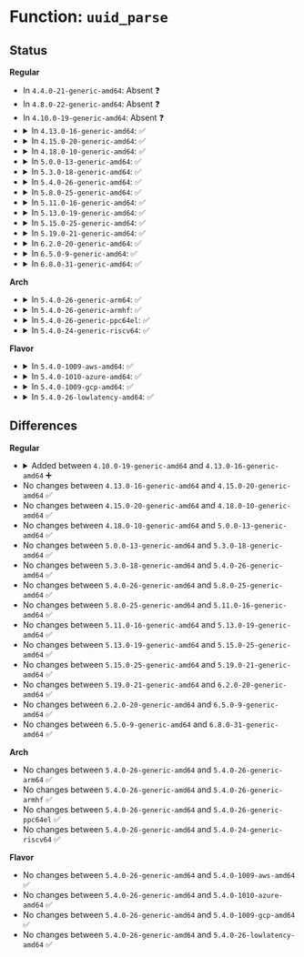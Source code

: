 # Function: <code>uuid_parse</code>

## Status
<b>Regular</b>
<ul>
<li>
In <code>4.4.0-21-generic-amd64</code>: Absent ❓
</li>
<li>
In <code>4.8.0-22-generic-amd64</code>: Absent ❓
</li>
<li>
In <code>4.10.0-19-generic-amd64</code>: Absent ❓
</li>
<li>
<details>
<summary>In <code>4.13.0-16-generic-amd64</code>: ✅</summary>

```c
int uuid_parse(const char * uuid, uuid_t * u)
```

```json
{
  "name": "uuid_parse",
  "collision_type": "Unique Global",
  "inline_type": "No",
  "funcs": [
    {
      "addr": 18446744071583450144,
      "name": "uuid_parse",
      "external": true,
      "loc": "lib/uuid.c:127",
      "file": "lib/uuid.c",
      "inline": "seen, unknown",
      "caller_inline": [],
      "caller_func": [
        "security/integrity/ima/ima_policy.c:ima_parse_rule",
        "block/partitions/ldm.c:ldm_partition",
        "block/partitions/ldm.c:ldm_ldmdb_add"
      ]
    }
  ],
  "symbols": [
    {
      "addr": 18446744071583450144,
      "name": "uuid_parse",
      "section": ".text",
      "bind": "STB_GLOBAL",
      "size": 18
    }
  ]
}
```
</details>
</li>
<li>
<details>
<summary>In <code>4.15.0-20-generic-amd64</code>: ✅</summary>

```c
int uuid_parse(const char * uuid, uuid_t * u)
```

```json
{
  "name": "uuid_parse",
  "collision_type": "Unique Global",
  "inline_type": "No",
  "funcs": [
    {
      "addr": 18446744071583630240,
      "name": "uuid_parse",
      "external": true,
      "loc": "lib/uuid.c:127",
      "file": "lib/uuid.c",
      "inline": "seen, unknown",
      "caller_inline": [],
      "caller_func": [
        "security/integrity/ima/ima_policy.c:ima_parse_rule",
        "block/partitions/ldm.c:ldm_partition",
        "block/partitions/ldm.c:ldm_ldmdb_add"
      ]
    }
  ],
  "symbols": [
    {
      "addr": 18446744071583630240,
      "name": "uuid_parse",
      "section": ".text",
      "bind": "STB_GLOBAL",
      "size": 18
    }
  ]
}
```
</details>
</li>
<li>
<details>
<summary>In <code>4.18.0-10-generic-amd64</code>: ✅</summary>

```c
int uuid_parse(const char * uuid, uuid_t * u)
```

```json
{
  "name": "uuid_parse",
  "collision_type": "Unique Global",
  "inline_type": "No",
  "funcs": [
    {
      "addr": 18446744071583846800,
      "name": "uuid_parse",
      "external": true,
      "loc": "lib/uuid.c:127",
      "file": "lib/uuid.c",
      "inline": "seen, unknown",
      "caller_inline": [],
      "caller_func": [
        "security/integrity/ima/ima_policy.c:ima_parse_rule",
        "block/partitions/ldm.c:ldm_partition",
        "block/partitions/ldm.c:ldm_ldmdb_add"
      ]
    }
  ],
  "symbols": [
    {
      "addr": 18446744071583846800,
      "name": "uuid_parse",
      "section": ".text",
      "bind": "STB_GLOBAL",
      "size": 34
    }
  ]
}
```
</details>
</li>
<li>
<details>
<summary>In <code>5.0.0-13-generic-amd64</code>: ✅</summary>

```c
int uuid_parse(const char * uuid, uuid_t * u)
```

```json
{
  "name": "uuid_parse",
  "collision_type": "Unique Global",
  "inline_type": "No",
  "funcs": [
    {
      "addr": 18446744071583930512,
      "name": "uuid_parse",
      "external": true,
      "loc": "lib/uuid.c:127",
      "file": "lib/uuid.c",
      "inline": "seen, unknown",
      "caller_inline": [],
      "caller_func": [
        "security/integrity/ima/ima_policy.c:ima_parse_rule",
        "block/partitions/ldm.c:ldm_partition",
        "block/partitions/ldm.c:ldm_ldmdb_add"
      ]
    }
  ],
  "symbols": [
    {
      "addr": 18446744071583930512,
      "name": "uuid_parse",
      "section": ".text",
      "bind": "STB_GLOBAL",
      "size": 40
    }
  ]
}
```
</details>
</li>
<li>
<details>
<summary>In <code>5.3.0-18-generic-amd64</code>: ✅</summary>

```c
int uuid_parse(const char * uuid, uuid_t * u)
```

```json
{
  "name": "uuid_parse",
  "collision_type": "Unique Global",
  "inline_type": "No",
  "funcs": [
    {
      "addr": 18446744071584110080,
      "name": "uuid_parse",
      "external": true,
      "loc": "lib/uuid.c:119",
      "file": "lib/uuid.c",
      "inline": "seen, unknown",
      "caller_inline": [],
      "caller_func": [
        "security/integrity/ima/ima_policy.c:ima_parse_rule",
        "block/partitions/ldm.c:ldm_ldmdb_add",
        "block/partitions/ldm.c:ldm_validate_privheads"
      ]
    }
  ],
  "symbols": [
    {
      "addr": 18446744071584110080,
      "name": "uuid_parse",
      "section": ".text",
      "bind": "STB_GLOBAL",
      "size": 54
    }
  ]
}
```
</details>
</li>
<li>
<details>
<summary>In <code>5.4.0-26-generic-amd64</code>: ✅</summary>

```c
int uuid_parse(const char * uuid, uuid_t * u)
```

```json
{
  "name": "uuid_parse",
  "collision_type": "Unique Global",
  "inline_type": "No",
  "funcs": [
    {
      "addr": 18446744071584232928,
      "name": "uuid_parse",
      "external": true,
      "loc": "lib/uuid.c:119",
      "file": "lib/uuid.c",
      "inline": "seen, unknown",
      "caller_inline": [],
      "caller_func": [
        "security/integrity/ima/ima_policy.c:ima_parse_rule",
        "block/partitions/ldm.c:ldm_ldmdb_add",
        "block/partitions/ldm.c:ldm_validate_privheads"
      ]
    }
  ],
  "symbols": [
    {
      "addr": 18446744071584232928,
      "name": "uuid_parse",
      "section": ".text",
      "bind": "STB_GLOBAL",
      "size": 54
    }
  ]
}
```
</details>
</li>
<li>
<details>
<summary>In <code>5.8.0-25-generic-amd64</code>: ✅</summary>

```c
int uuid_parse(const char * uuid, uuid_t * u)
```

```json
{
  "name": "uuid_parse",
  "collision_type": "Unique Global",
  "inline_type": "No",
  "funcs": [
    {
      "addr": 18446744071584639904,
      "name": "uuid_parse",
      "external": true,
      "loc": "lib/uuid.c:129",
      "file": "lib/uuid.c",
      "inline": "seen, unknown",
      "caller_inline": [],
      "caller_func": [
        "security/integrity/ima/ima_policy.c:ima_parse_rule",
        "block/partitions/ldm.c:ldm_parse_dsk3",
        "block/partitions/ldm.c:ldm_parse_privhead",
        "drivers/vfio/pci/vfio_pci.c:vfio_pci_match"
      ]
    }
  ],
  "symbols": [
    {
      "addr": 18446744071584639904,
      "name": "uuid_parse",
      "section": ".text",
      "bind": "STB_GLOBAL",
      "size": 40
    }
  ]
}
```
</details>
</li>
<li>
<details>
<summary>In <code>5.11.0-16-generic-amd64</code>: ✅</summary>

```c
int uuid_parse(const char * uuid, uuid_t * u)
```

```json
{
  "name": "uuid_parse",
  "collision_type": "Unique Global",
  "inline_type": "No",
  "funcs": [
    {
      "addr": 18446744071584759440,
      "name": "uuid_parse",
      "external": true,
      "loc": "lib/uuid.c:129",
      "file": "lib/uuid.c",
      "inline": "seen, unknown",
      "caller_inline": [],
      "caller_func": [
        "security/integrity/ima/ima_policy.c:ima_parse_rule",
        "block/partitions/ldm.c:ldm_parse_dsk3",
        "block/partitions/ldm.c:ldm_parse_privhead",
        "drivers/vfio/pci/vfio_pci.c:vfio_pci_match"
      ]
    }
  ],
  "symbols": [
    {
      "addr": 18446744071584759440,
      "name": "uuid_parse",
      "section": ".text",
      "bind": "STB_GLOBAL",
      "size": 40
    }
  ]
}
```
</details>
</li>
<li>
<details>
<summary>In <code>5.13.0-19-generic-amd64</code>: ✅</summary>

```c
int uuid_parse(const char * uuid, uuid_t * u)
```

```json
{
  "name": "uuid_parse",
  "collision_type": "Unique Global",
  "inline_type": "No",
  "funcs": [
    {
      "addr": 18446744071584787872,
      "name": "uuid_parse",
      "external": true,
      "loc": "lib/uuid.c:129",
      "file": "lib/uuid.c",
      "inline": "seen, unknown",
      "caller_inline": [],
      "caller_func": [
        "security/integrity/ima/ima_policy.c:ima_parse_rule",
        "block/partitions/ldm.c:ldm_parse_vblk",
        "block/partitions/ldm.c:ldm_validate_privheads",
        "drivers/vfio/pci/vfio_pci.c:vfio_pci_match"
      ]
    }
  ],
  "symbols": [
    {
      "addr": 18446744071584787872,
      "name": "uuid_parse",
      "section": ".text",
      "bind": "STB_GLOBAL",
      "size": 40
    }
  ]
}
```
</details>
</li>
<li>
<details>
<summary>In <code>5.15.0-25-generic-amd64</code>: ✅</summary>

```c
int uuid_parse(const char * uuid, uuid_t * u)
```

```json
{
  "name": "uuid_parse",
  "collision_type": "Unique Global",
  "inline_type": "No",
  "funcs": [
    {
      "addr": 18446744071585218688,
      "name": "uuid_parse",
      "external": true,
      "loc": "lib/uuid.c:129",
      "file": "lib/uuid.c",
      "inline": "seen, unknown",
      "caller_inline": [],
      "caller_func": [
        "security/integrity/ima/ima_policy.c:ima_parse_rule",
        "block/partitions/ldm.c:ldm_parse_vblk",
        "block/partitions/ldm.c:ldm_validate_privheads",
        "drivers/vfio/pci/vfio_pci_core.c:vfio_pci_core_match"
      ]
    }
  ],
  "symbols": [
    {
      "addr": 18446744071585218688,
      "name": "uuid_parse",
      "section": ".text",
      "bind": "STB_GLOBAL",
      "size": 40
    }
  ]
}
```
</details>
</li>
<li>
<details>
<summary>In <code>5.19.0-21-generic-amd64</code>: ✅</summary>

```c
int uuid_parse(const char * uuid, uuid_t * u)
```

```json
{
  "name": "uuid_parse",
  "collision_type": "Unique Global",
  "inline_type": "No",
  "funcs": [
    {
      "addr": 18446744071586056544,
      "name": "uuid_parse",
      "external": true,
      "loc": "lib/uuid.c:129",
      "file": "lib/uuid.c",
      "inline": "seen, unknown",
      "caller_inline": [],
      "caller_func": [
        "security/integrity/ima/ima_policy.c:ima_parse_rule",
        "block/partitions/ldm.c:ldm_parse_vblk",
        "block/partitions/ldm.c:ldm_validate_privheads",
        "drivers/nvdimm/core.c:nd_uuid_store",
        "drivers/nvdimm/label.c:nd_label_init",
        "drivers/nvdimm/label.c:nd_label_init",
        "drivers/nvdimm/label.c:nd_label_init",
        "drivers/nvdimm/label.c:nd_label_init",
        "drivers/nvdimm/label.c:nd_label_init",
        "drivers/nvdimm/label.c:nd_label_init",
        "drivers/vfio/pci/vfio_pci_core.c:vfio_pci_core_match"
      ]
    }
  ],
  "symbols": [
    {
      "addr": 18446744071586056544,
      "name": "uuid_parse",
      "section": ".text",
      "bind": "STB_GLOBAL",
      "size": 78
    }
  ]
}
```
</details>
</li>
<li>
<details>
<summary>In <code>6.2.0-20-generic-amd64</code>: ✅</summary>

```c
int uuid_parse(const char * uuid, uuid_t * u)
```

```json
{
  "name": "uuid_parse",
  "collision_type": "Unique Global",
  "inline_type": "No",
  "funcs": [
    {
      "addr": 18446744071587040512,
      "name": "uuid_parse",
      "external": true,
      "loc": "lib/uuid.c:129",
      "file": "lib/uuid.c",
      "inline": "seen, unknown",
      "caller_inline": [],
      "caller_func": [
        "security/integrity/ima/ima_policy.c:ima_parse_rule",
        "block/partitions/ldm.c:ldm_parse_vblk",
        "block/partitions/ldm.c:ldm_validate_privheads",
        "drivers/nvdimm/core.c:nd_uuid_store",
        "drivers/nvdimm/label.c:nd_label_init",
        "drivers/nvdimm/label.c:nd_label_init",
        "drivers/nvdimm/label.c:nd_label_init",
        "drivers/nvdimm/label.c:nd_label_init",
        "drivers/nvdimm/label.c:nd_label_init",
        "drivers/nvdimm/label.c:nd_label_init"
      ]
    }
  ],
  "symbols": [
    {
      "addr": 18446744071587040512,
      "name": "uuid_parse",
      "section": ".text",
      "bind": "STB_GLOBAL",
      "size": 62
    }
  ]
}
```
</details>
</li>
<li>
<details>
<summary>In <code>6.5.0-9-generic-amd64</code>: ✅</summary>

```c
int uuid_parse(const char * uuid, uuid_t * u)
```

```json
{
  "name": "uuid_parse",
  "collision_type": "Unique Global",
  "inline_type": "No",
  "funcs": [
    {
      "addr": 18446744071587297632,
      "name": "uuid_parse",
      "external": true,
      "loc": "lib/uuid.c:129",
      "file": "lib/uuid.c",
      "inline": "seen, unknown",
      "caller_inline": [],
      "caller_func": [
        "security/integrity/ima/ima_policy.c:ima_parse_rule",
        "block/partitions/ldm.c:ldm_parse_vblk",
        "block/partitions/ldm.c:ldm_validate_privheads",
        "drivers/nvdimm/core.c:nd_uuid_store",
        "drivers/nvdimm/label.c:nd_label_init",
        "drivers/nvdimm/label.c:nd_label_init",
        "drivers/nvdimm/label.c:nd_label_init",
        "drivers/nvdimm/label.c:nd_label_init",
        "drivers/nvdimm/label.c:nd_label_init",
        "drivers/nvdimm/label.c:nd_label_init"
      ]
    }
  ],
  "symbols": [
    {
      "addr": 18446744071587297632,
      "name": "uuid_parse",
      "section": ".text",
      "bind": "STB_GLOBAL",
      "size": 62
    }
  ]
}
```
</details>
</li>
<li>
<details>
<summary>In <code>6.8.0-31-generic-amd64</code>: ✅</summary>

```c
int uuid_parse(const char * uuid, uuid_t * u)
```

```json
{
  "name": "uuid_parse",
  "collision_type": "Unique Global",
  "inline_type": "No",
  "funcs": [
    {
      "addr": 18446744071587583456,
      "name": "uuid_parse",
      "external": true,
      "loc": "lib/uuid.c:129",
      "file": "lib/uuid.c",
      "inline": "seen, unknown",
      "caller_inline": [],
      "caller_func": [
        "security/integrity/ima/ima_policy.c:ima_parse_rule",
        "block/partitions/ldm.c:ldm_parse_vblk",
        "block/partitions/ldm.c:ldm_validate_privheads",
        "drivers/nvdimm/core.c:nd_uuid_store",
        "drivers/nvdimm/label.c:nd_label_init",
        "drivers/nvdimm/label.c:nd_label_init",
        "drivers/nvdimm/label.c:nd_label_init",
        "drivers/nvdimm/label.c:nd_label_init",
        "drivers/nvdimm/label.c:nd_label_init",
        "drivers/nvdimm/label.c:nd_label_init"
      ]
    }
  ],
  "symbols": [
    {
      "addr": 18446744071587583456,
      "name": "uuid_parse",
      "section": ".text",
      "bind": "STB_GLOBAL",
      "size": 62
    }
  ]
}
```
</details>
</li>
</ul>
<b>Arch</b>
<ul>
<li>
<details>
<summary>In <code>5.4.0-26-generic-arm64</code>: ✅</summary>

```c
int uuid_parse(const char * uuid, uuid_t * u)
```

```json
{
  "name": "uuid_parse",
  "collision_type": "Unique Global",
  "inline_type": "No",
  "funcs": [
    {
      "addr": 18446603336496108568,
      "name": "uuid_parse",
      "external": true,
      "loc": "lib/uuid.c:119",
      "file": "lib/uuid.c",
      "inline": "seen, unknown",
      "caller_inline": [],
      "caller_func": [
        "security/integrity/ima/ima_policy.c:ima_parse_rule",
        "block/partitions/ldm.c:ldm_ldmdb_add",
        "block/partitions/ldm.c:ldm_parse_privhead"
      ]
    }
  ],
  "symbols": [
    {
      "addr": 18446603336496108568,
      "name": "uuid_parse",
      "section": ".text",
      "bind": "STB_GLOBAL",
      "size": 68
    }
  ]
}
```
</details>
</li>
<li>
<details>
<summary>In <code>5.4.0-26-generic-armhf</code>: ✅</summary>

```c
int uuid_parse(const char * uuid, uuid_t * u)
```

```json
{
  "name": "uuid_parse",
  "collision_type": "Unique Global",
  "inline_type": "No",
  "funcs": [
    {
      "addr": 3229433676,
      "name": "uuid_parse",
      "external": true,
      "loc": "lib/uuid.c:119",
      "file": "lib/uuid.c",
      "inline": "seen, unknown",
      "caller_inline": [],
      "caller_func": [
        "security/integrity/ima/ima_policy.c:ima_parse_rule",
        "block/partitions/ldm.c:ldm_ldmdb_add",
        "block/partitions/ldm.c:ldm_validate_privheads"
      ]
    }
  ],
  "symbols": [
    {
      "addr": 3229433676,
      "name": "uuid_parse",
      "section": ".text",
      "bind": "STB_GLOBAL",
      "size": 64
    }
  ]
}
```
</details>
</li>
<li>
<details>
<summary>In <code>5.4.0-26-generic-ppc64el</code>: ✅</summary>

```c
int uuid_parse(const char * uuid, uuid_t * u)
```

```json
{
  "name": "uuid_parse",
  "collision_type": "Unique Global",
  "inline_type": "No",
  "funcs": [
    {
      "addr": 13835058055290356944,
      "name": "uuid_parse",
      "external": true,
      "loc": "lib/uuid.c:119",
      "file": "lib/uuid.c",
      "inline": "seen, unknown",
      "caller_inline": [],
      "caller_func": [
        "security/integrity/ima/ima_policy.c:ima_parse_rule",
        "block/partitions/ldm.c:ldm_ldmdb_add",
        "block/partitions/ldm.c:ldm_validate_privheads"
      ]
    }
  ],
  "symbols": [
    {
      "addr": 13835058055290356944,
      "name": "uuid_parse",
      "section": ".text",
      "bind": "STB_GLOBAL",
      "size": 124
    }
  ]
}
```
</details>
</li>
<li>
<details>
<summary>In <code>5.4.0-24-generic-riscv64</code>: ✅</summary>

```c
int uuid_parse(const char * uuid, uuid_t * u)
```

```json
{
  "name": "uuid_parse",
  "collision_type": "Unique Global",
  "inline_type": "No",
  "funcs": [
    {
      "addr": 18446743936275174050,
      "name": "uuid_parse",
      "external": true,
      "loc": "lib/uuid.c:119",
      "file": "lib/uuid.c",
      "inline": "seen, unknown",
      "caller_inline": [],
      "caller_func": [
        "security/integrity/ima/ima_policy.c:ima_parse_rule",
        "block/partitions/ldm.c:ldm_ldmdb_add",
        "block/partitions/ldm.c:ldm_validate_privheads"
      ]
    }
  ],
  "symbols": [
    {
      "addr": 18446743936275174050,
      "name": "uuid_parse",
      "section": ".text",
      "bind": "STB_GLOBAL",
      "size": 62
    }
  ]
}
```
</details>
</li>
</ul>
<b>Flavor</b>
<ul>
<li>
<details>
<summary>In <code>5.4.0-1009-aws-amd64</code>: ✅</summary>

```c
int uuid_parse(const char * uuid, uuid_t * u)
```

```json
{
  "name": "uuid_parse",
  "collision_type": "Unique Global",
  "inline_type": "No",
  "funcs": [
    {
      "addr": 18446744071584201664,
      "name": "uuid_parse",
      "external": true,
      "loc": "lib/uuid.c:119",
      "file": "lib/uuid.c",
      "inline": "seen, unknown",
      "caller_inline": [],
      "caller_func": [
        "security/integrity/ima/ima_policy.c:ima_parse_rule",
        "block/partitions/ldm.c:ldm_ldmdb_add",
        "block/partitions/ldm.c:ldm_validate_privheads"
      ]
    }
  ],
  "symbols": [
    {
      "addr": 18446744071584201664,
      "name": "uuid_parse",
      "section": ".text",
      "bind": "STB_GLOBAL",
      "size": 54
    }
  ]
}
```
</details>
</li>
<li>
<details>
<summary>In <code>5.4.0-1010-azure-amd64</code>: ✅</summary>

```c
int uuid_parse(const char * uuid, uuid_t * u)
```

```json
{
  "name": "uuid_parse",
  "collision_type": "Unique Global",
  "inline_type": "No",
  "funcs": [
    {
      "addr": 18446744071584136880,
      "name": "uuid_parse",
      "external": true,
      "loc": "lib/uuid.c:119",
      "file": "lib/uuid.c",
      "inline": "seen, unknown",
      "caller_inline": [],
      "caller_func": [
        "security/integrity/ima/ima_policy.c:ima_parse_rule",
        "block/partitions/ldm.c:ldm_ldmdb_add",
        "block/partitions/ldm.c:ldm_validate_privheads"
      ]
    }
  ],
  "symbols": [
    {
      "addr": 18446744071584136880,
      "name": "uuid_parse",
      "section": ".text",
      "bind": "STB_GLOBAL",
      "size": 54
    }
  ]
}
```
</details>
</li>
<li>
<details>
<summary>In <code>5.4.0-1009-gcp-amd64</code>: ✅</summary>

```c
int uuid_parse(const char * uuid, uuid_t * u)
```

```json
{
  "name": "uuid_parse",
  "collision_type": "Unique Global",
  "inline_type": "No",
  "funcs": [
    {
      "addr": 18446744071584185424,
      "name": "uuid_parse",
      "external": true,
      "loc": "lib/uuid.c:119",
      "file": "lib/uuid.c",
      "inline": "seen, unknown",
      "caller_inline": [],
      "caller_func": [
        "security/integrity/ima/ima_policy.c:ima_parse_rule",
        "block/partitions/ldm.c:ldm_ldmdb_add",
        "block/partitions/ldm.c:ldm_validate_privheads"
      ]
    }
  ],
  "symbols": [
    {
      "addr": 18446744071584185424,
      "name": "uuid_parse",
      "section": ".text",
      "bind": "STB_GLOBAL",
      "size": 54
    }
  ]
}
```
</details>
</li>
<li>
<details>
<summary>In <code>5.4.0-26-lowlatency-amd64</code>: ✅</summary>

```c
int uuid_parse(const char * uuid, uuid_t * u)
```

```json
{
  "name": "uuid_parse",
  "collision_type": "Unique Global",
  "inline_type": "No",
  "funcs": [
    {
      "addr": 18446744071584289776,
      "name": "uuid_parse",
      "external": true,
      "loc": "lib/uuid.c:119",
      "file": "lib/uuid.c",
      "inline": "seen, unknown",
      "caller_inline": [],
      "caller_func": [
        "security/integrity/ima/ima_policy.c:ima_parse_rule",
        "block/partitions/ldm.c:ldm_ldmdb_add",
        "block/partitions/ldm.c:ldm_validate_privheads"
      ]
    }
  ],
  "symbols": [
    {
      "addr": 18446744071584289776,
      "name": "uuid_parse",
      "section": ".text",
      "bind": "STB_GLOBAL",
      "size": 54
    }
  ]
}
```
</details>
</li>
</ul>

## Differences
<b>Regular</b>
<ul>
<li>
<details>
<summary>Added between <code>4.10.0-19-generic-amd64</code> and <code>4.13.0-16-generic-amd64</code> ➕</summary>

```c
int uuid_parse(const char * uuid, uuid_t * u)
```
</details>
</li>
<li>
No changes between <code>4.13.0-16-generic-amd64</code> and <code>4.15.0-20-generic-amd64</code> ✅
</li>
<li>
No changes between <code>4.15.0-20-generic-amd64</code> and <code>4.18.0-10-generic-amd64</code> ✅
</li>
<li>
No changes between <code>4.18.0-10-generic-amd64</code> and <code>5.0.0-13-generic-amd64</code> ✅
</li>
<li>
No changes between <code>5.0.0-13-generic-amd64</code> and <code>5.3.0-18-generic-amd64</code> ✅
</li>
<li>
No changes between <code>5.3.0-18-generic-amd64</code> and <code>5.4.0-26-generic-amd64</code> ✅
</li>
<li>
No changes between <code>5.4.0-26-generic-amd64</code> and <code>5.8.0-25-generic-amd64</code> ✅
</li>
<li>
No changes between <code>5.8.0-25-generic-amd64</code> and <code>5.11.0-16-generic-amd64</code> ✅
</li>
<li>
No changes between <code>5.11.0-16-generic-amd64</code> and <code>5.13.0-19-generic-amd64</code> ✅
</li>
<li>
No changes between <code>5.13.0-19-generic-amd64</code> and <code>5.15.0-25-generic-amd64</code> ✅
</li>
<li>
No changes between <code>5.15.0-25-generic-amd64</code> and <code>5.19.0-21-generic-amd64</code> ✅
</li>
<li>
No changes between <code>5.19.0-21-generic-amd64</code> and <code>6.2.0-20-generic-amd64</code> ✅
</li>
<li>
No changes between <code>6.2.0-20-generic-amd64</code> and <code>6.5.0-9-generic-amd64</code> ✅
</li>
<li>
No changes between <code>6.5.0-9-generic-amd64</code> and <code>6.8.0-31-generic-amd64</code> ✅
</li>
</ul>
<b>Arch</b>
<ul>
<li>
No changes between <code>5.4.0-26-generic-amd64</code> and <code>5.4.0-26-generic-arm64</code> ✅
</li>
<li>
No changes between <code>5.4.0-26-generic-amd64</code> and <code>5.4.0-26-generic-armhf</code> ✅
</li>
<li>
No changes between <code>5.4.0-26-generic-amd64</code> and <code>5.4.0-26-generic-ppc64el</code> ✅
</li>
<li>
No changes between <code>5.4.0-26-generic-amd64</code> and <code>5.4.0-24-generic-riscv64</code> ✅
</li>
</ul>
<b>Flavor</b>
<ul>
<li>
No changes between <code>5.4.0-26-generic-amd64</code> and <code>5.4.0-1009-aws-amd64</code> ✅
</li>
<li>
No changes between <code>5.4.0-26-generic-amd64</code> and <code>5.4.0-1010-azure-amd64</code> ✅
</li>
<li>
No changes between <code>5.4.0-26-generic-amd64</code> and <code>5.4.0-1009-gcp-amd64</code> ✅
</li>
<li>
No changes between <code>5.4.0-26-generic-amd64</code> and <code>5.4.0-26-lowlatency-amd64</code> ✅
</li>
</ul>
